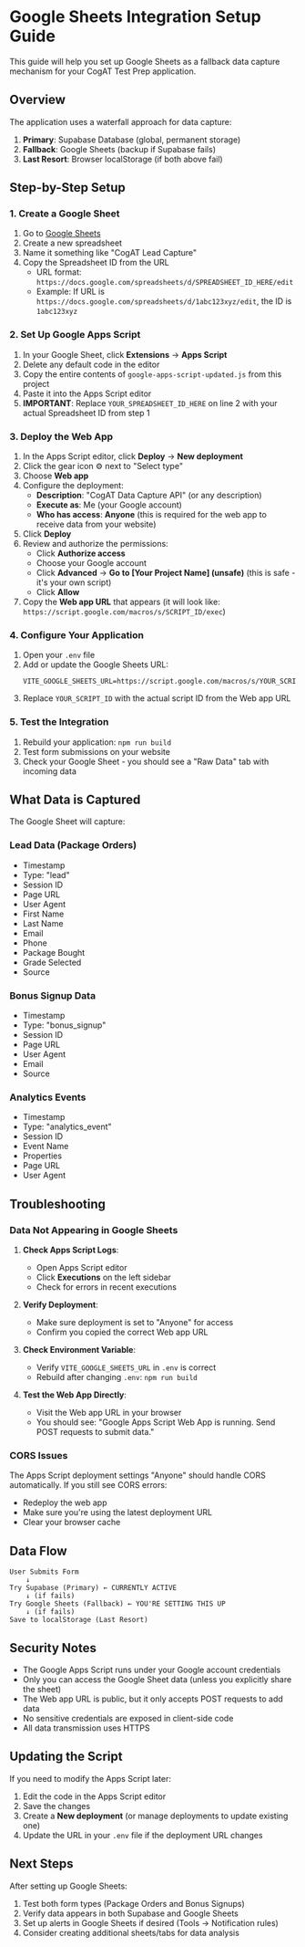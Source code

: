 # Google Sheets Integration Setup Guide

This guide will help you set up Google Sheets as a fallback data capture mechanism for your CogAT Test Prep application.

## Overview

The application uses a waterfall approach for data capture:
1. **Primary**: Supabase Database (global, permanent storage)
2. **Fallback**: Google Sheets (backup if Supabase fails)
3. **Last Resort**: Browser localStorage (if both above fail)

## Step-by-Step Setup

### 1. Create a Google Sheet

1. Go to [Google Sheets](https://sheets.google.com)
2. Create a new spreadsheet
3. Name it something like "CogAT Lead Capture"
4. Copy the Spreadsheet ID from the URL
   - URL format: `https://docs.google.com/spreadsheets/d/SPREADSHEET_ID_HERE/edit`
   - Example: If URL is `https://docs.google.com/spreadsheets/d/1abc123xyz/edit`, the ID is `1abc123xyz`

### 2. Set Up Google Apps Script

1. In your Google Sheet, click **Extensions** → **Apps Script**
2. Delete any default code in the editor
3. Copy the entire contents of `google-apps-script-updated.js` from this project
4. Paste it into the Apps Script editor
5. **IMPORTANT**: Replace `YOUR_SPREADSHEET_ID_HERE` on line 2 with your actual Spreadsheet ID from step 1

### 3. Deploy the Web App

1. In the Apps Script editor, click **Deploy** → **New deployment**
2. Click the gear icon ⚙️ next to "Select type"
3. Choose **Web app**
4. Configure the deployment:
   - **Description**: "CogAT Data Capture API" (or any description)
   - **Execute as**: Me (your Google account)
   - **Who has access**: **Anyone** (this is required for the web app to receive data from your website)
5. Click **Deploy**
6. Review and authorize the permissions:
   - Click **Authorize access**
   - Choose your Google account
   - Click **Advanced** → **Go to [Your Project Name] (unsafe)** (this is safe - it's your own script)
   - Click **Allow**
7. Copy the **Web app URL** that appears (it will look like: `https://script.google.com/macros/s/SCRIPT_ID/exec`)

### 4. Configure Your Application

1. Open your `.env` file
2. Add or update the Google Sheets URL:
   ```
   VITE_GOOGLE_SHEETS_URL=https://script.google.com/macros/s/YOUR_SCRIPT_ID/exec
   ```
3. Replace `YOUR_SCRIPT_ID` with the actual script ID from the Web app URL

### 5. Test the Integration

1. Rebuild your application: `npm run build`
2. Test form submissions on your website
3. Check your Google Sheet - you should see a "Raw Data" tab with incoming data

## What Data is Captured

The Google Sheet will capture:

### Lead Data (Package Orders)
- Timestamp
- Type: "lead"
- Session ID
- Page URL
- User Agent
- First Name
- Last Name
- Email
- Phone
- Package Bought
- Grade Selected
- Source

### Bonus Signup Data
- Timestamp
- Type: "bonus_signup"
- Session ID
- Page URL
- User Agent
- Email
- Source

### Analytics Events
- Timestamp
- Type: "analytics_event"
- Session ID
- Event Name
- Properties
- Page URL
- User Agent

## Troubleshooting

### Data Not Appearing in Google Sheets

1. **Check Apps Script Logs**:
   - Open Apps Script editor
   - Click **Executions** on the left sidebar
   - Check for errors in recent executions

2. **Verify Deployment**:
   - Make sure deployment is set to "Anyone" for access
   - Confirm you copied the correct Web app URL

3. **Check Environment Variable**:
   - Verify `VITE_GOOGLE_SHEETS_URL` in `.env` is correct
   - Rebuild after changing `.env`: `npm run build`

4. **Test the Web App Directly**:
   - Visit the Web app URL in your browser
   - You should see: "Google Apps Script Web App is running. Send POST requests to submit data."

### CORS Issues

The Apps Script deployment settings "Anyone" should handle CORS automatically. If you still see CORS errors:
- Redeploy the web app
- Make sure you're using the latest deployment URL
- Clear your browser cache

## Data Flow

```
User Submits Form
    ↓
Try Supabase (Primary) ← CURRENTLY ACTIVE
    ↓ (if fails)
Try Google Sheets (Fallback) ← YOU'RE SETTING THIS UP
    ↓ (if fails)
Save to localStorage (Last Resort)
```

## Security Notes

- The Google Apps Script runs under your Google account credentials
- Only you can access the Google Sheet data (unless you explicitly share the sheet)
- The Web app URL is public, but it only accepts POST requests to add data
- No sensitive credentials are exposed in client-side code
- All data transmission uses HTTPS

## Updating the Script

If you need to modify the Apps Script later:
1. Edit the code in the Apps Script editor
2. Save the changes
3. Create a **New deployment** (or manage deployments to update existing one)
4. Update the URL in your `.env` file if the deployment URL changes

## Next Steps

After setting up Google Sheets:
1. Test both form types (Package Orders and Bonus Signups)
2. Verify data appears in both Supabase and Google Sheets
3. Set up alerts in Google Sheets if desired (Tools → Notification rules)
4. Consider creating additional sheets/tabs for data analysis
